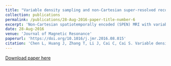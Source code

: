 ```yaml
---
title: "Variable density sampling and non-Cartesian super-resolved reconstruction for spatiotemporally encoded single-shot MRI"
collection: publications
permalink: /publications/28-Aug-2016-paper-title-number-6
excerpt: 'Non-Cartesian spatiotemporally encoded (SPEN) MRI with variable density sampling and super-resolved reconstruction improves imaging&apos;s faithfulness and spatial resolution.'
date: 28-Aug-2016
venue: 'Journal of Magnetic Resonance'
paperurl: 'https://doi.org/10.1016/j.jmr.2016.08.015'
citation: 'Chen L, Huang J, Zhang T, Li J, Cai C, Cai S. Variable density sampling and non-Cartesian super-resolved reconstruction for spatiotemporally encoded single-shot MRI. J Magn Reson 2016;272:1-9.'
---
```


<a href='https://doi.org/10.1016/j.jmr.2016.08.015'>Download paper here</a>
